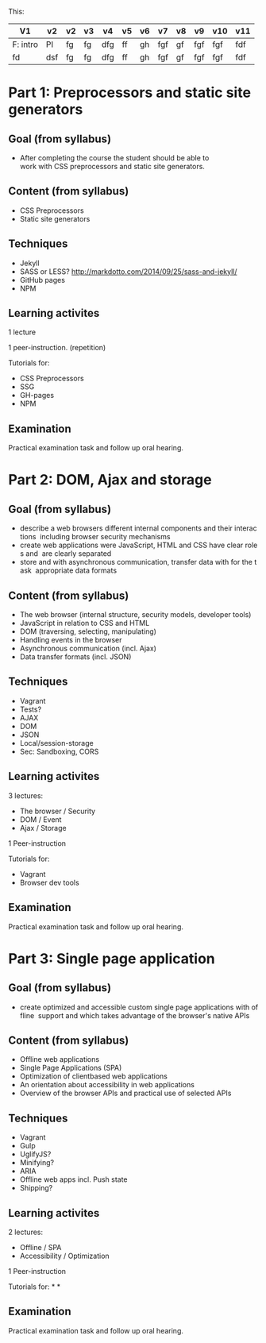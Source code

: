 
This:

| V1  | v2  | v2  | v3  | v4 | v5  | v6  | v7  | v8  | v9  | v10 | v11 |
| --- | --- | --- | --- | ---| --- | --- | --- | --- | --- | --- | --- |
| F: intro | PI | fg | fg | dfg | ff | gh | fgf | gf | fgf | fgf | fdf |
| fd | dsf | fg | fg | dfg | ff | gh | fgf | gf | fgf | fgf | fdf |


# Part 1: Preprocessors and static site generators

## Goal (from syllabus)
* After completing the course the student should be able to work with CSS preprocessors and static site generators.

## Content (from syllabus) 
* CSS Preprocessors
* Static site generators

## Techniques
* Jekyll
* SASS or LESS? http://markdotto.com/2014/09/25/sass-and-jekyll/
* GitHub pages
* NPM 

## Learning activites
1 lecture

1 peer-instruction. (repetition)

Tutorials for:
* CSS Preprocessors
* SSG
* GH-pages
* NPM

## Examination
Practical examination task and follow up oral hearing.


# Part 2: DOM, Ajax and storage

## Goal (from syllabus)
* describe a web browsers different internal components and their interactions 
including browser security mechanisms
* create web applications were JavaScript, HTML and CSS have clear roles and 
are clearly separated
* store and with asynchronous communication, transfer data with for the task 
appropriate data formats 

## Content (from syllabus) 
* The web browser (internal structure, security models, developer tools)
* JavaScript in relation to CSS and HTML
* DOM (traversing, selecting, manipulating)
* Handling events in the browser
* Asynchronous communication (incl. Ajax)
* Data transfer formats (incl. JSON)

## Techniques
* Vagrant
* Tests?
* AJAX
* DOM
* JSON
* Local/session-storage
* Sec: Sandboxing, CORS

## Learning activites
3 lectures:
* The browser / Security
* DOM / Event
* Ajax / Storage

1 Peer-instruction

Tutorials for:
* Vagrant
* Browser dev tools

## Examination
Practical examination task and follow up oral hearing.

# Part 3: Single page application

## Goal (from syllabus)
* create optimized and accessible custom single page applications with offline 
support and which takes advantage of the browser's native APIs

## Content (from syllabus) 
* Offline web applications
* Single Page Applications (SPA)
* Optimization of client­based web applications
* An orientation about accessibility in web applications
* Overview of the browser APIs and practical use of selected APIs

## Techniques
* Vagrant
* Gulp
* UglifyJS?
* Minifying?
* ARIA
* Offline web apps incl. Push state
* Shipping?

## Learning activites
2 lectures:
* Offline / SPA
* Accessibility / Optimization

1 Peer-instruction

Tutorials for:
* 
* 

## Examination
Practical examination task and follow up oral hearing.
